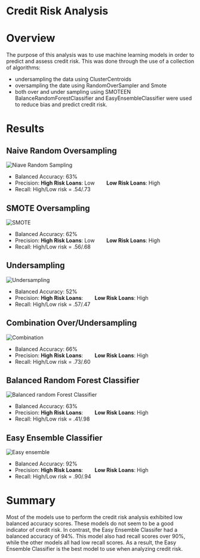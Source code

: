 # Credit Risk Analysis

# Overview

The purpose of this analysis was to use machine learning models in order to predict and assess credit risk. This was done through the use of a collection of algorithms:
* undersampling the data using ClusterCentroids
* oversampling the date using RandomOverSampler and Smote
* both over and under sampling using SMOTEEN
BalanceRandomForestClassifier and EasyEnsembleClassifier were used to reduce bias and predict credit risk.

# Results
## Naive Random Oversampling
![Niave Random Sampling](https://user-images.githubusercontent.com/100659114/177179987-45177e41-fa3e-43f4-aa61-8f49f26efee4.png)
* Balanced Accuracy: 63%
* Precision: **High Risk Loans**: Low $~~~~~~$  **Low Risk Loans**: High
* Recall: High/Low risk = .54/.73

## SMOTE Oversampling
![SMOTE](https://user-images.githubusercontent.com/100659114/177180014-8a71b1e3-c68b-4430-85ba-97ab4492490e.png)
* Balanced Accuracy: 62%
* Precision: **High Risk Loans**: Low $~~~~~~$  **Low Risk Loans**: High
* Recall: High/Low risk = .56/.68

## Undersampling
![Undersampling](https://user-images.githubusercontent.com/100659114/177180026-78e1b002-393d-414d-9f1a-2f69508e45e6.png)
* Balanced Accuracy: 52%
* Precision: **High Risk Loans**: $~~~~~~$  **Low Risk Loans**: High
* Recall: High/Low risk = .57/.47

## Combination Over/Undersampling
![Combination](https://user-images.githubusercontent.com/100659114/177180051-49c786e0-2220-4c59-92ea-bc806b13db9e.png)
* Balanced Accuracy: 66%
* Precision: **High Risk Loans**: $~~~~~~$  **Low Risk Loans**: High
* Recall: High/Low risk = .73/.60
​
## Balanced Random Forest Classifier
![Balanced random Forest Classifier](https://user-images.githubusercontent.com/100659114/177180079-8b4793d2-429c-4b2b-9f91-e2e74f4de57c.png)
* Balanced Accuracy: 63%
* Precision: **High Risk Loans**: $~~~~~~$  **Low Risk Loans**: High
* Recall: High/Low risk = .41/.98
​
## Easy Ensemble Classifier
![Easy ensemble](https://user-images.githubusercontent.com/100659114/177180092-3684020c-215b-44bd-a82d-79b75eecc9cf.png)
* Balanced Accuracy: 92%
* Precision: **High Risk Loans**: $~~~~~~$  **Low Risk Loans**: High
* Recall: High/Low risk = .90/.94
​
# Summary
Most of the models use to perform the credit risk analysis exhibited low balanced accuracy scores. These models do not seem to be a good indicator of credit risk. In contrast, the Easy Ensemble Classifer had a balanced accuracy of 94%. This model also had recall scores over 90%, while the other models all had low recall scores. As a result, the Easy Ensemble Classifier is the best model to use when analyzing credit risk.
